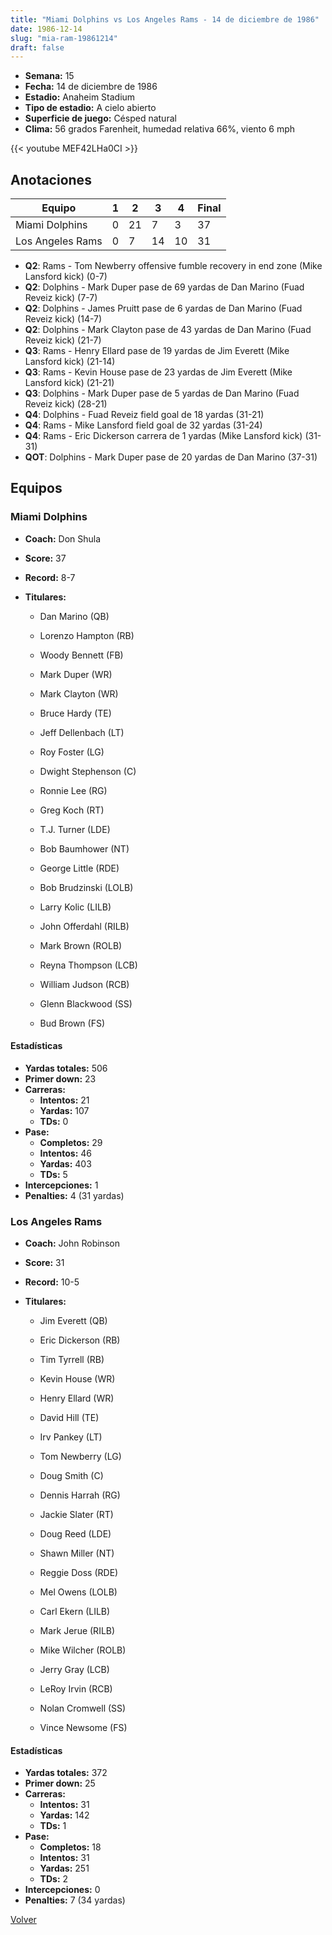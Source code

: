 ```yaml
---
title: "Miami Dolphins vs Los Angeles Rams - 14 de diciembre de 1986"
date: 1986-12-14
slug: "mia-ram-19861214"
draft: false
---
```


- **Semana:** 15
- **Fecha:** 14 de diciembre de 1986
- **Estadio:** Anaheim Stadium
- **Tipo de estadio:** A cielo abierto
- **Superficie de juego:** Césped natural
- **Clima:** 56 grados Farenheit, humedad relativa 66%, viento 6 mph


{{< youtube MEF42LHa0CI >}}


## Anotaciones
| Equipo | 1 | 2 | 3 | 4 | Final |
|--------|---|---|---|---|-------|
| Miami Dolphins  | 0 | 21 | 7 | 3  | 37 |
| Los Angeles Rams  | 0 | 7 | 14 | 10  | 31 |
- **Q2**: Rams - Tom Newberry offensive fumble recovery in end zone (Mike Lansford kick) (0-7)
- **Q2**: Dolphins - Mark Duper pase de 69 yardas de Dan Marino (Fuad Reveiz kick) (7-7)
- **Q2**: Dolphins - James Pruitt pase de 6 yardas de Dan Marino (Fuad Reveiz kick) (14-7)
- **Q2**: Dolphins - Mark Clayton pase de 43 yardas de Dan Marino (Fuad Reveiz kick) (21-7)
- **Q3**: Rams - Henry Ellard pase de 19 yardas de Jim Everett (Mike Lansford kick) (21-14)
- **Q3**: Rams - Kevin House pase de 23 yardas de Jim Everett (Mike Lansford kick) (21-21)
- **Q3**: Dolphins - Mark Duper pase de 5 yardas de Dan Marino (Fuad Reveiz kick) (28-21)
- **Q4**: Dolphins - Fuad Reveiz field goal de 18 yardas (31-21)
- **Q4**: Rams - Mike Lansford field goal de 32 yardas (31-24)
- **Q4**: Rams - Eric Dickerson carrera de 1 yardas (Mike Lansford kick) (31-31)
- **QOT**: Dolphins - Mark Duper pase de 20 yardas de Dan Marino (37-31)


## Equipos


### Miami Dolphins
* **Coach:** Don Shula
* **Score:** 37
* **Record:** 8-7
* **Titulares:** 

  * Dan Marino (QB) 

  * Lorenzo Hampton (RB) 

  * Woody Bennett (FB) 

  * Mark Duper (WR) 

  * Mark Clayton (WR) 

  * Bruce Hardy (TE) 

  * Jeff Dellenbach (LT) 

  * Roy Foster (LG) 

  * Dwight Stephenson (C) 

  * Ronnie Lee (RG) 

  * Greg Koch (RT) 

  * T.J. Turner (LDE) 

  * Bob Baumhower (NT) 

  * George Little (RDE) 

  * Bob Brudzinski (LOLB) 

  * Larry Kolic (LILB) 

  * John Offerdahl (RILB) 

  * Mark Brown (ROLB) 

  * Reyna Thompson (LCB) 

  * William Judson (RCB) 

  * Glenn Blackwood (SS) 

  * Bud Brown (FS) 

#### Estadísticas
* **Yardas totales:** 506
* **Primer down:** 23
* **Carreras:**
  * **Intentos:** 21
  * **Yardas:** 107
  * **TDs:** 0
* **Pase:**
  * **Completos:** 29
  * **Intentos:** 46
  * **Yardas:** 403
  * **TDs:** 5
* **Intercepciones:** 1
* **Penalties:** 4 (31 yardas)

### Los Angeles Rams
* **Coach:** John Robinson
* **Score:** 31
* **Record:** 10-5
* **Titulares:** 

  * Jim Everett (QB) 

  * Eric Dickerson (RB) 

  * Tim Tyrrell (RB) 

  * Kevin House (WR) 

  * Henry Ellard (WR) 

  * David Hill (TE) 

  * Irv Pankey (LT) 

  * Tom Newberry (LG) 

  * Doug Smith (C) 

  * Dennis Harrah (RG) 

  * Jackie Slater (RT) 

  * Doug Reed (LDE) 

  * Shawn Miller (NT) 

  * Reggie Doss (RDE) 

  * Mel Owens (LOLB) 

  * Carl Ekern (LILB) 

  * Mark Jerue (RILB) 

  * Mike Wilcher (ROLB) 

  * Jerry Gray (LCB) 

  * LeRoy Irvin (RCB) 

  * Nolan Cromwell (SS) 

  * Vince Newsome (FS) 

#### Estadísticas
* **Yardas totales:** 372
* **Primer down:** 25
* **Carreras:**
  * **Intentos:** 31
  * **Yardas:** 142
  * **TDs:** 1
* **Pase:**
  * **Completos:** 18
  * **Intentos:** 31
  * **Yardas:** 251
  * **TDs:** 2
* **Intercepciones:** 0
* **Penalties:** 7 (34 yardas)


[Volver](/historia/1986)
